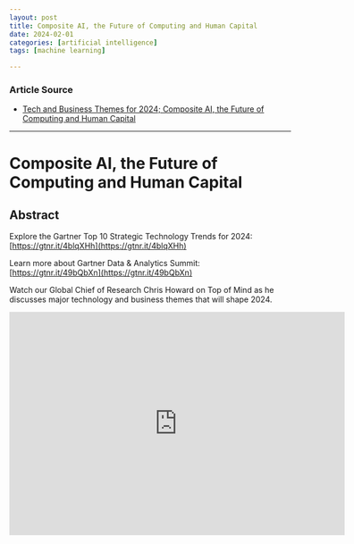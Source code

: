 ```yaml
---
layout: post
title: Composite AI, the Future of Computing and Human Capital
date: 2024-02-01
categories: [artificial intelligence]
tags: [machine learning]

---
```


### Article Source


* [Tech and Business Themes for 2024; Composite AI, the Future of Computing and Human Capital](https://www.youtube.com/watch?v=Lw7q7qBV1iM)

---

# Composite AI, the Future of Computing and Human Capital 


## Abstract

Explore the Gartner Top 10 Strategic Technology Trends for 2024: [https://gtnr.it/4blqXHh](https://gtnr.it/4blqXHh)

Learn more about Gartner Data & Analytics Summit: [https://gtnr.it/49bQbXn](https://gtnr.it/49bQbXn) 

Watch our Global Chief of Research Chris Howard on Top of Mind as he discusses major technology and business themes that will shape 2024. 



<iframe width="600" height="400" src="https://www.youtube.com/embed/Lw7q7qBV1iM?si=5LOek1dxYYY6fqau" title="YouTube video player" frameborder="0" allow="accelerometer; autoplay; clipboard-write; encrypted-media; gyroscope; picture-in-picture; web-share" allowfullscreen></iframe>